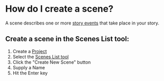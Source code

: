 # How do I create a scene?

A scene describes one or more [story events]() that take place in your story. 


## Create a scene in the Scenes List tool:

1. Create a [Project]()
2. Select the [Scenes List tool]()
3. Click the "Create New Scene" button
4. Supply a Name
5. Hit the Enter key



